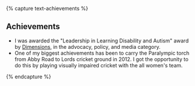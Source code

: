 {% capture text-achievements %}

## Achievements

* I was awarded the "Leadership in Learning Disability and Autism" award by [Dimensions](https://dimensions-uk.org/dimensions-campaigns/meet-leaders-list-award-winners/find-out-more/enter-leaders-list/), in the advocacy, policy, and media category.
* One of my biggest achievements has been to carry the Paralympic torch from Abby Road to Lords cricket ground in 2012. I got the opportunity to do this by playing visually impaired cricket with the all women's team.

{% endcapture %}